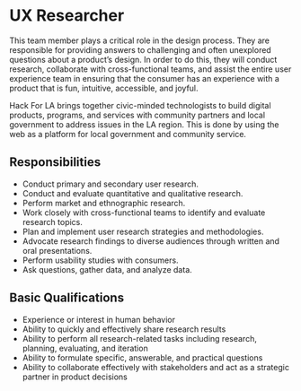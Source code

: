 # UX Researcher 
This team member plays a critical role in the design process. They are responsible for providing answers to challenging and often unexplored questions about a product’s design. In order to do this, they will conduct research, collaborate with cross-functional teams, and assist the entire user experience team in ensuring that the consumer has an experience with a product that is fun, intuitive, accessible, and joyful.

Hack For LA brings together civic-minded technologists to build digital products, programs, and services with community partners and local government to address issues in the LA region. This is done by using the web as a platform for local government and community service. 
 
## Responsibilities
- Conduct primary and secondary user research.
- Conduct and evaluate quantitative and qualitative research.
- Perform market and ethnographic research.
- Work closely with cross-functional teams to identify and evaluate research topics.
- Plan and implement user research strategies and methodologies.
- Advocate research findings to diverse audiences through written and oral presentations.
- Perform usability studies with consumers.
- Ask questions, gather data, and analyze data.

## Basic Qualifications
- Experience or interest in human behavior 
- Ability to quickly and effectively share research results
- Ability to perform all research-related tasks including research, planning, evaluating, and iteration
- Ability to formulate specific, answerable, and practical questions
- Ability to collaborate effectively with stakeholders and act as a strategic partner in product decisions
